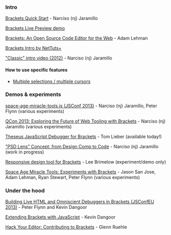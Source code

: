 ### Intro

[Brackets Quick Start](http://www.youtube.com/watch?v=VKitqLpJtAY) - Narciso (nj) Jaramillo

[Brackets Live Preview demo](https://www.youtube.com/watch?v=Nhvj1NYC3Uc)

[Brackets: An Open Source Code Editor for the Web](http://tv.adobe.com/watch/max-2013/brackets-an-open-source-code-editor-for-the-web/) - Adam Lehman

[Brackets Intro by NetTuts+](http://net.tutsplus.com/tutorials/tools-and-tips/a-peek-at-brackets/)

["Classic" intro video (2012)](http://www.youtube.com/watch?v=rvo3Mv1Z4qU) - Narciso (nj) Jaramillo

#### How to use specific features
* [Multiple selections / multiple cursors](https://www.youtube.com/watch?v=QMoWNCdM6Yk)

### Demos & experiments

[space-age-miracle-tools.js (JSConf 2013)](http://t.co/QOjDEl7vTy) - Narciso (nj) Jaramillo, Peter Flynn (various experiments)

[QCon 2013: Exploring the Future of Web Tooling with Brackets](http://www.infoq.com/presentations/brackets) - Narciso (nj) Jaramillo (various experiments)

[Theseus JavaScript Debugger for Brackets](http://www.youtube.com/watch?v=T6d5C3rLeFY) - Tom Lieber (available today!)

["PSD Lens" Concept: from Design Comp to Code](http://www.youtube.com/watch?v=xAP8CSMEwZ8) - Narciso (nj) Jaramillo (work in progress)

[Responsive design tool for Brackets](http://youtu.be/kXTP8XqrSwE) - Lee Brimelow (experiment/demo only)

[Space Age Miracle Tools: Experiments with Brackets](http://tv.adobe.com/watch/max-2013/space-age-miracle-tools-experiments-with-brackets/) - Jason San Jose, Adam Lehman, Ryan Stewart, Peter Flynn (various experiments)

### Under the hood

[Building Live HTML and Omniscient Debuggers in Brackets (JSConfEU 2013)](http://www.youtube.com/watch?v=Axpi1_OVSdo) - Peter Flynn and Kevin Dangoor

[Extending Brackets with JavaScript](http://tv.adobe.com/watch/max-2013/extending-brackets-with-javascript/) - Kevin Dangoor

[Hack Your Editor: Contributing to Brackets](http://tv.adobe.com/watch/max-2013/hack-your-editor-contributing-to-brackets/) - Glenn Ruehle